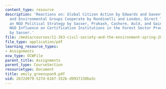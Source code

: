 ```yaml
---
content_type: resource
description: 'Reactions on: Global Citizen Action by Edwards and Gaventa, How Corporations
  and Environmental Groups Cooperate by Rondinelli and London, Direct Targeting as
  an NGO Political Strategy by Sasser, Prakash, Cashore, Auld, and Gaining Leverage:
  NGO Influence on Certification Institutions in the Forest Sector Products Sector
  by Sasser.'
file: /media/courses/11-363-civil-society-and-the-environment-spring-2005/2b72d979527d6167352bd9937130ba3c_emily_greenspan9.pdf
file_type: application/pdf
learning_resource_types:
- Assignments
ocw_type: OCWFile
parent_title: Assignments
parent_type: CourseSection
resourcetype: Document
title: emily_greenspan9.pdf
uid: 2b72d979-527d-6167-352b-d9937130ba3c
---
```

